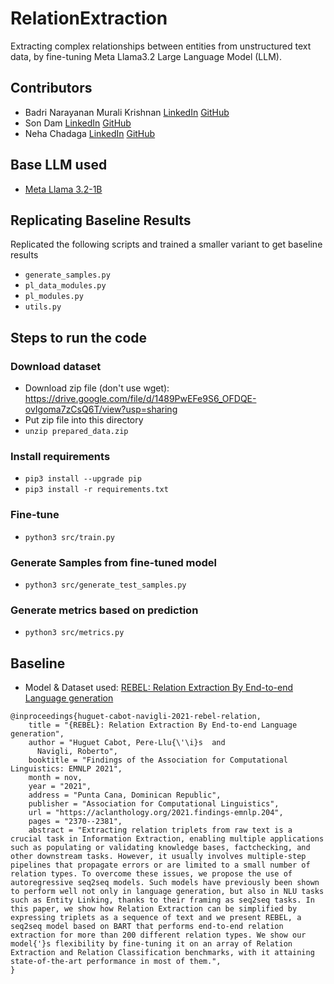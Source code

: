 # RelationExtraction

Extracting complex relationships between entities from unstructured text data, by fine-tuning Meta Llama3.2 Large Language Model (LLM).

## Contributors

* Badri Narayanan Murali Krishnan [LinkedIn](https://www.linkedin.com/in/mbadrinarayanan/) [GitHub](https://github.com/MBadriNarayanan)
* Son Dam [LinkedIn](https://www.linkedin.com/in/son-dam-856853209/) [GitHub](https://github.com/damchauson)
* Neha Chadaga [LinkedIn](https://www.linkedin.com/in/neha-chadaga/) [GitHub](https://github.com/neha-chadaga)

## Base LLM used

- [Meta Llama 3.2-1B](https://huggingface.co/meta-llama/Llama-3.2-1B)

## Replicating Baseline Results

Replicated the following scripts and trained a smaller variant to get baseline results
- `generate_samples.py`
- `pl_data_modules.py`
- `pl_modules.py`
- `utils.py`

## Steps to run the code

### Download dataset

- Download zip file (don't use wget): https://drive.google.com/file/d/1489PwEFe9S6_OFDQE-ovIgoma7zCsQ6T/view?usp=sharing
- Put zip file into this directory
- `unzip prepared_data.zip`

### Install requirements

- `pip3 install --upgrade pip`
- `pip3 install -r requirements.txt`

### Fine-tune

- `python3 src/train.py`

### Generate Samples from fine-tuned model

- `python3 src/generate_test_samples.py`

### Generate metrics based on prediction

- `python3 src/metrics.py`

## Baseline

* Model & Dataset used: [REBEL: Relation Extraction By End-to-end Language generation
](https://github.com/Babelscape/rebel)

```
@inproceedings{huguet-cabot-navigli-2021-rebel-relation,
    title = "{REBEL}: Relation Extraction By End-to-end Language generation",
    author = "Huguet Cabot, Pere-Llu{\'\i}s  and
      Navigli, Roberto",
    booktitle = "Findings of the Association for Computational Linguistics: EMNLP 2021",
    month = nov,
    year = "2021",
    address = "Punta Cana, Dominican Republic",
    publisher = "Association for Computational Linguistics",
    url = "https://aclanthology.org/2021.findings-emnlp.204",
    pages = "2370--2381",
    abstract = "Extracting relation triplets from raw text is a crucial task in Information Extraction, enabling multiple applications such as populating or validating knowledge bases, factchecking, and other downstream tasks. However, it usually involves multiple-step pipelines that propagate errors or are limited to a small number of relation types. To overcome these issues, we propose the use of autoregressive seq2seq models. Such models have previously been shown to perform well not only in language generation, but also in NLU tasks such as Entity Linking, thanks to their framing as seq2seq tasks. In this paper, we show how Relation Extraction can be simplified by expressing triplets as a sequence of text and we present REBEL, a seq2seq model based on BART that performs end-to-end relation extraction for more than 200 different relation types. We show our model{'}s flexibility by fine-tuning it on an array of Relation Extraction and Relation Classification benchmarks, with it attaining state-of-the-art performance in most of them.",
}
```
